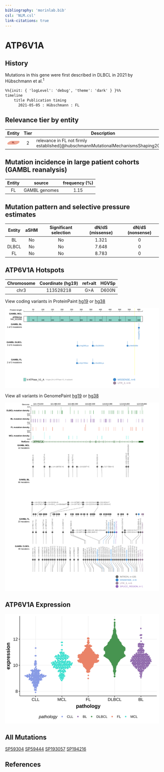 ```yaml
---
bibliography: 'morinlab.bib'
csl: 'NLM.csl'
link-citations: true
---
```

# ATP6V1A

## History
Mutations in this gene were first described in DLBCL in 2021 by Hübschmann et al.<sup>1</sup>

```mermaid
%%{init: { 'logLevel': 'debug', 'theme': 'dark' } }%%
timeline
    title Publication timing
      2021-05-05 : Hübschmann : FL
```

## Relevance tier by entity

|Entity|Tier|Description                           |
|:------:|:----:|--------------------------------------|
|![FL](images/icons/FL_tier2.png)    |2   |relevance in FL not firmly established[@hubschmannMutationalMechanismsShaping2021b]|

## Mutation incidence in large patient cohorts (GAMBL reanalysis)

|Entity|source       |frequency (%)|
|:------:|:-------------:|:-------------:|
|FL    |GAMBL genomes|1.15         |

## Mutation pattern and selective pressure estimates

|Entity|aSHM|Significant selection|dN/dS (missense)|dN/dS (nonsense)|
|:------:|:----:|:---------------------:|:----------------:|:----------------:|
|BL    |No  |No                   |1.321           |0               |
|DLBCL |No  |No                   |7.648           |0               |
|FL    |No  |No                   |8.783           |0               |


## ATP6V1A Hotspots

| Chromosome |Coordinate (hg19) | ref>alt | HGVSp | 
 | :---:| :---: | :--: | :---: |
| chr3 | 113528218 | G>A | D600N |

View coding variants in ProteinPaint [hg19](https://morinlab.github.io/LLMPP/GAMBL/ATP6V1A_protein.html)  or [hg38](https://morinlab.github.io/LLMPP/GAMBL/ATP6V1A_protein_hg38.html)

![](images/proteinpaint/ATP6V1A_NM_001690.svg)

View all variants in GenomePaint [hg19](https://morinlab.github.io/LLMPP/GAMBL/ATP6V1A.html)  or [hg38](https://morinlab.github.io/LLMPP/GAMBL/ATP6V1A_hg38.html)

![](images/proteinpaint/ATP6V1A.svg)

## ATP6V1A Expression
![](images/gene_expression/ATP6V1A_by_pathology.svg)

## All Mutations

[SP59304](https://www.bcgsc.ca/downloads/morinlab/GAMBL/MALY/SP59304.html)
[SP59444](https://www.bcgsc.ca/downloads/morinlab/GAMBL/MALY/SP59444.html)
[SP193057](https://www.bcgsc.ca/downloads/morinlab/GAMBL/MALY/SP193057.html)
[SP194216](https://www.bcgsc.ca/downloads/morinlab/GAMBL/MALY/SP194216.html)

## References

<!-- ORIGIN: hubschmannMutationalMechanismsShaping2021b -->
<!-- FL: hubschmannMutationalMechanismsShaping2021b -->
